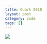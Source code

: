 ```yaml
---
title: Quark 2010
layout: post
category: code
tags: []
---
```


[![](http://mail.google.com/mail/?ui=2&ik=4e4f710006&view=att&th=1260f6bef09705a6&attid=0.1&disp=inline&realattid=f_g3vyg0600&zw)](http://mail.google.com/mail/?ui=2&ik=4e4f710006&view=att&th=1260f6bef09705a6&attid=0.1&disp=inline&realattid=f_g3vyg0600&zw)
